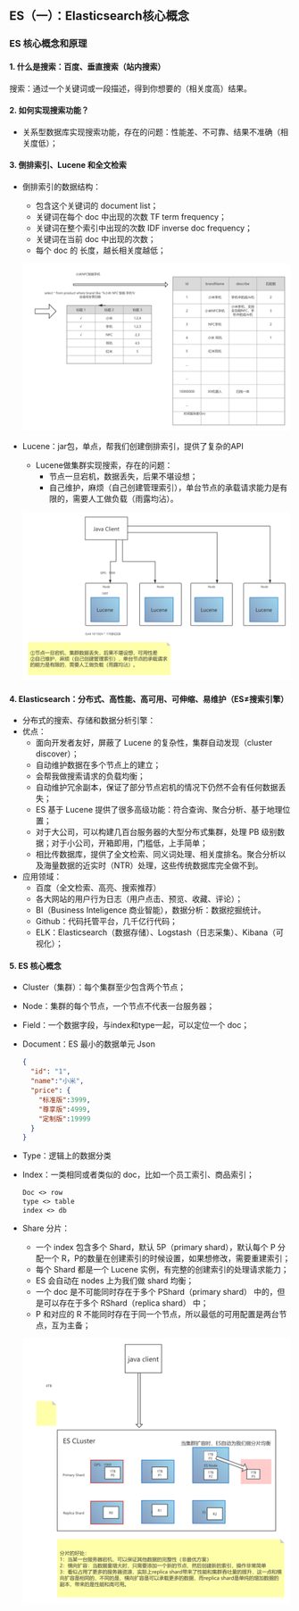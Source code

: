 ## ES（一）：Elasticsearch核心概念

### ES 核心概念和原理

#### 1. 什么是搜索：百度、垂直搜索（站内搜索）
搜索：通过一个关键词或一段描述，得到你想要的（相关度高）结果。

#### 2. 如何实现搜索功能？
- 关系型数据库实现搜索功能，存在的问题：性能差、不可靠、结果不准确（相关度低）；

#### 3. 倒排索引、Lucene 和全文检索
- 倒排索引的数据结构：
  - 包含这个关键词的 document list；
  - 关键词在每个 doc 中出现的次数 TF term frequency；
  - 关键词在整个索引中出现的次数 IDF inverse doc frequency；
  - 关键词在当前 doc 中出现的次数；
  - 每个 doc 的 长度，越长相关度越低；

  ![ES（一）：倒排索引原理](./pics/ES（一）：倒排索引原理.png)

- Lucene：jar包，单点，帮我们创建倒排索引，提供了复杂的API
  - Lucene做集群实现搜索，存在的问题：
    - 节点一旦宕机，数据丢失，后果不堪设想；
    - 自己维护，麻烦（自己创建管理索引），单台节点的承载请求能力是有限的，需要人工做负载（雨露均沾）。

  ![ES（一）：Lucene集群](./pics/ES（一）：Lucene集群.png)

#### 4. Elasticsearch：分布式、高性能、高可用、可伸缩、易维护（ES≠搜索引擎）
- 分布式的搜索、存储和数据分析引擎：
- 优点：
  - 面向开发者友好，屏蔽了 Lucene 的复杂性，集群自动发现（cluster discover）；
  - 自动维护数据在多个节点上的建立；
  - 会帮我做搜索请求的负载均衡；
  - 自动维护冗余副本，保证了部分节点宕机的情况下仍然不会有任何数据丢失；
  - ES 基于 Lucene 提供了很多高级功能：符合查询、聚合分析、基于地理位置；
  - 对于大公司，可以构建几百台服务器的大型分布式集群，处理 PB 级别数据；对于小公司，开箱即用，门槛低，上手简单；
  - 相比传数据库，提供了全文检索、同义词处理、相关度排名。聚合分析以及海量数据的近实时（NTR）处理，这些传统数据库完全做不到。
- 应用领域：
  - 百度（全文检索、高亮、搜索推荐）
  - 各大网站的用户行为日志（用户点击、预览、收藏、评论）；
  - BI（Business Inteligence 商业智能），数据分析：数据挖掘统计。
  - Github：代码托管平台，几千亿行代码；
  - ELK：Elasticsearch（数据存储）、Logstash（日志采集）、Kibana（可视化）；

#### 5. ES 核心概念
- Cluster（集群）：每个集群至少包含两个节点；
- Node：集群的每个节点，一个节点不代表一台服务器；
- Field：一个数据字段，与index和type一起，可以定位一个 doc；
- Document：ES 最小的数据单元 Json

  ```json
  {
    "id": "1",
    "name":"小米",
    "price": {
      "标准版":3999,
      "尊享版":4999,
      "定制版":19999
    }
  }
  ```

- Type：逻辑上的数据分类
- Index：一类相同或者类似的 doc，比如一个员工索引、商品索引；

  ```
  Doc <> row
  type <> table
  index <> db
  ```

- Share 分片：
  - 一个 index 包含多个 Shard，默认 5P（primary shard），默认每个 P 分配一个 R，P的数量在创建索引的时候设置，如果想修改，需要重建索引；
  - 每个 Shard 都是一个 Lucene 实例，有完整的创建索引的处理请求能力；
  - ES 会自动在 nodes 上为我们做 shard 均衡；
  - 一个 doc 是不可能同时存在于多个 PShard（primary shard） 中的，但是可以存在于多个 RShard（replica shard） 中；
  - P 和对应的 R 不能同时存在于同一个节点，所以最低的可用配置是两台节点，互为主备；

  ![ES（一）：分片](./pics/ES（一）：分片.png)
